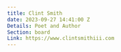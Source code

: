 ```yaml
---
title: Clint Smith
date: 2023-09-27 14:41:00 Z
Details: Poet and Author
Section: board
Link: https://www.clintsmithiii.com
---
```



